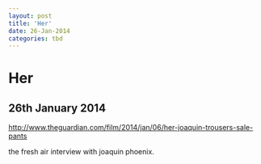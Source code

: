 ```yaml
---
layout: post
title: 'Her'
date: 26-Jan-2014
categories: tbd
---
```


# Her

## 26th January 2014

http://www.theguardian.com/film/2014/jan/06/her-joaquin-trousers-sale-pants

 

the fresh air interview with joaquin phoenix.
